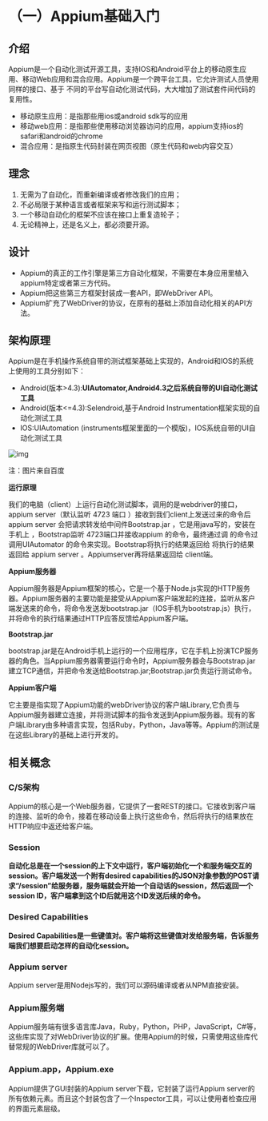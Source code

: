 # （一）Appium基础入门

## 介绍

Appium是一个自动化测试开源工具，支持IOS和Android平台上的移动原生应用、移动Web应用和混合应用。Appium是一个跨平台工具，它允许测试人员使用同样的接口、基于 不同的平台写自动化测试代码，大大增加了测试套件间代码的复用性。

- 移动原生应用：是指那些用ios或android sdk写的应用
- 移动web应用：是指那些使用移动浏览器访问的应用，appium支持ios的safari和android的chrome
- 混合应用：是指原生代码封装在网页视图（原生代码和web内容交互）

## 理念

1. 无需为了自动化，而重新编译或者修改我们的应用；
2. 不必局限于某种语言或者框架来写和运行测试脚本；
3. 一个移动自动化的框架不应该在接口上重复造轮子；
4. 无论精神上，还是名义上，都必须要开源。

## 设计

- Appium的真正的工作引擎是第三方自动化框架，不需要在本身应用里植入appium特定或者第三方代码。 
- Appium把这些第三方框架封装成一套API，即WebDriver API。
- Appium扩充了WebDriver的协议，在原有的基础上添加自动化相关的API方法。

## 架构原理

Appium是在手机操作系统自带的测试框架基础上实现的，Android和IOS的系统上使用的工具分别如下：

- Android(版本>4.3):**UIAutomator,Android4.3之后系统自带的UI自动化测试工具**
- Android(版本<=4.3):Selendroid,基于Android Instrumentation框架实现的自动化测试工具
- IOS:UIAutomation (instruments框架里面的一个模版)，IOS系统自带的UI自动化测试工具

![img](https://img-blog.csdnimg.cn/20190118101750542.png?x-oss-process=image/watermark,type_ZmFuZ3poZW5naGVpdGk,shadow_10,text_aHR0cHM6Ly9ibG9nLmNzZG4ubmV0L2N4MjQzNjk4,size_16,color_FFFFFF,t_70)

注：图片来自百度

**运行原理**

我们的电脑（client）上运行自动化测试脚本，调用的是webdriver的接口，appium server（默认监听 4723 端口 ）接收到我们client上发送过来的命令后appium server 会把请求转发给中间件Bootstrap.jar ，它是用java写的，安装在 手机上 ，Bootstrap监听 4723端口并接收appium 的命令，最终通过调 的命令过调用UIAutomator 的命令来实现。Bootstrap将执行的结果返回给 将执行的结果返回给 appium server 。Appiumserver再将结果返回给 client端。

**Appium服务器**

Appium服务器是Appium框架的核心，它是一个基于Node.js实现的HTTP服务器。Appium服务器的主要功能是接受从Appium客户端发起的连接，监听从客户端发送来的命令，将命令发送发bootstrap.jar（IOS手机为bootstrap.js）执行，并将命令的执行结果通过HTTP应答反馈给Appium客户端。

**Bootstrap.jar**

bootstrap.jar是在Android手机上运行的一个应用程序，它在手机上扮演TCP服务器的角色。当Appium服务器需要运行命令时，Appium服务器会与Bootstrap.jar建立TCP通信，并把命令发送给Bootstrap.jar;Bootstrap.jar负责运行测试命令。

**Appium客户端**

它主要是指实现了Appium功能的webDriver协议的客户端Library,它负责与Appium服务器建立连接，并将测试脚本的指令发送到Appium服务器。现有的客户端Library由多种语言实现，包括Ruby，Python，Java等等。Appium的测试是在这些Library的基础上进行开发的。

## 相关概念

### C/S架构 

Appium的核心是一个Web服务器，它提供了一套REST的接口。它接收到客户端的连接、监听的命令，接着在移动设备上执行这些命令，然后将执行的结果放在HTTP响应中返还给客户端。

### Session 

**自动化总是在一个session的上下文中运行，客户端初始化一个和服务端交互的session。客户端发送一个附有desired capabilities的JSON对象参数的POST请求“/session”给服务器，服务端就会开始一个自动话的session，然后返回一个session ID，客户端拿到这个ID后就用这个ID发送后续的命令。**

### Desired Capabilities 

**Desired Capabilities是一些键值对。客户端将这些键值对发给服务端，告诉服务端我们想要启动怎样的自动化session。**

### Appium server 

Appium server是用Nodejs写的，我们可以源码编译或者从NPM直接安装。

### Appium服务端 

Appium服务端有很多语言库Java，Ruby，Python，PHP，JavaScript，C#等，这些库实现了对WebDriver协议的扩展。使用Appium的时候，只需使用这些库代替常规的WebDriver库就可以了。

### Appium.app，Appium.exe 

Appium提供了GUI封装的Appium server下载，它封装了运行Appium server的所有依赖元素。而且这个封装包含了一个Inspector工具，可以让使用者检查应用的界面元素层级。